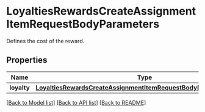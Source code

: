 # LoyaltiesRewardsCreateAssignmentItemRequestBodyParameters

Defines the cost of the reward.

## Properties

Name | Type | Description | Notes
------------ | ------------- | ------------- | -------------
**loyalty** | [**LoyaltiesRewardsCreateAssignmentItemRequestBodyParametersLoyalty**](LoyaltiesRewardsCreateAssignmentItemRequestBodyParametersLoyalty.md) |  | [optional] 

[[Back to Model list]](../README.md#documentation-for-models) [[Back to API list]](../README.md#documentation-for-api-endpoints) [[Back to README]](../README.md)


